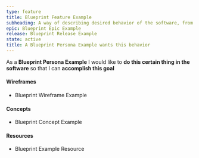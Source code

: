 ```yaml
---
type: feature
title: Blueprint Feature Example
subheading: A way of describing desired behavior of the software, from the perspective of a persona who has a goal 
epic: Blueprint Epic Example 
release: Blueprint Release Example
state: active
title: A Blueprint Persona Example wants this behavior
---
```


As a **Blueprint Persona Example** I would like to **do this certain thing in the software** so that I can **accomplish this goal**

#### Wireframes

- Blueprint Wireframe Example

#### Concepts

- Blueprint Concept Example

#### Resources

- Blueprint Example Resource


